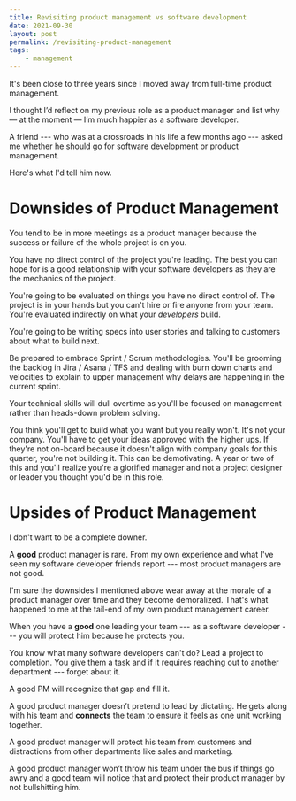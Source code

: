 ```yaml
---
title: Revisiting product management vs software development
date: 2021-09-30
layout: post
permalink: /revisiting-product-management
tags:
    - management
---
```


It's been close to three years since I moved away from full-time product management.

I thought I’d reflect on my previous role as a product manager and list why — at the moment — I’m much happier as a software developer.

A friend --- who was at a crossroads in his life a few months ago --- asked me whether he should go for software development or product management.

Here's what I'd tell him now.

# Downsides of Product Management

You tend to be in more meetings as a product manager because the success or failure of the whole project is on you.

You have no direct control of the project you're leading. The best you can hope for is a good relationship with your software developers as they are the mechanics of the project.

You're going to be evaluated on things you have no direct control of. The project is in your hands but you can't hire or fire anyone from your team. You're evaluated indirectly on what your _developers_ build.

You're going to be writing specs into user stories and talking to customers about what to build next.

Be prepared to embrace Sprint / Scrum methodologies. You'll be grooming the backlog in Jira / Asana / TFS and dealing with burn down charts and velocities to explain to upper management why delays are happening in the current sprint.

Your technical skills will dull overtime as you'll be focused on management rather than heads-down problem solving.

You think you'll get to build what you want but you really won't. It's not your company. You'll have to get your ideas approved with the higher ups. If they're not on-board because it doesn't align with company goals for this quarter, you're not building it. This can be demotivating. A year or two of this and you'll realize you're a glorified manager and not a project designer or leader you thought you'd be in this role.

# Upsides of Product Management

I don't want to be a complete downer.

A **good** product manager is rare. From my own experience and what I've seen my software developer friends report --- most product managers are not good.

I'm sure the downsides I mentioned above wear away at the morale of a product manager over time and they become demoralized. That's what happened to me at the tail-end of my own product management career.

When you have a **good** one leading your team --- as a software developer --- you will protect him because he protects you.

You know what many software developers can't do? Lead a project to completion. You give them a task and if it requires reaching out to another department --- forget about it.

A good PM will recognize that gap and fill it.

A good product manager doesn’t pretend to lead by dictating. He gets along with his team and **connects** the team to ensure it feels as one unit working together.

A good product manager will protect his team from customers and distractions from other departments like sales and marketing.

A good product manager won’t throw his team under the bus if things go awry and a good team will notice that and protect their product manager by not bullshitting him.
